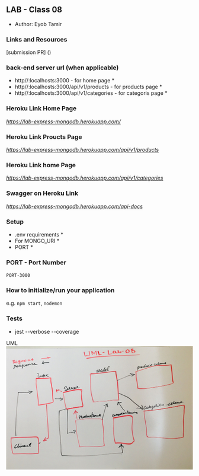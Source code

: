 ## LAB - Class 08

* Author: Eyob Tamir

### Links and Resources
[submission PR] () 

### back-end server url (when applicable)
* http//:localhosts:3000  - for home page *
* http//:localhosts:3000/api/v1/products  - for products page * 
* http//:localhosts:3000/api/v1/categories  - for categoris page *

### Heroku Link Home Page
*https://lab-express-mongodb.herokuapp.com/*

### Heroku Link Proucts Page
*https://lab-express-mongodb.herokuapp.com/api/v1/products*

### Heroku Link home Page
*https://lab-express-mongodb.herokuapp.com/api/v1/categories*

### Swagger on Heroku Link
*https://lab-express-mongodb.herokuapp.com/api-docs*

### Setup
* .env requirements *
 * For MONGO_URI *
 * PORT * 

### PORT - Port Number
    PORT-3000

### How to initialize/run your application 
e.g. `npm start`, `nodemon`

### Tests
* jest --verbose --coverage

UML
![lab-08-uml](./asset/image/lab-08-uml.jpg)